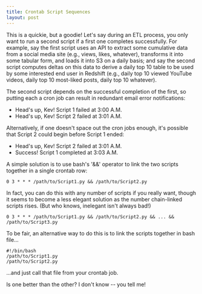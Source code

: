 ```yaml
---
title: Crontab Script Sequences
layout: post
---
```


This is a quickie, but a goodie!  Let's say during an ETL process, you only want to run a second 
script if a first one completes successfully.  For example, say the first script uses an API to
extract some cumulative data from a social media site (e.g., views,  likes, whatever), transforms it into some 
tabular form, and loads it into S3 on a daily basis; and say the second script computes deltas on this
data to derive a daily top 10 table to be used by some interested end user in Redshift (e.g., daily top 10 viewed
YouTube videos, daily top 10 most-liked posts, daily top 10 whatever).  

The second script depends
on the successful completion of the first, so putting each a cron job can result in redundant email 
error notifications:

* Head's up, Kev!  Script 1 failed at 3:00 A.M.
* Head's up, Kev!  Script 2 failed at 3:01 A.M.

Alternatively, if one doesn't space out the cron jobs enough, it's possible that Script 2
could begin before Script 1 ended:

* Head's up, Kev!  Script 2 failed at 3:01 A.M.
* Success!  Script 1 completed at 3:03 A.M.

A simple solution is to use bash's '&&' operator to link the two scripts together in a 
single crontab row:

```
0 3 * * * /path/to/Script1.py && /path/to/Script2.py
```

In fact, you can do this with any number of scripts if you really want, though it seems to
become a less elegant solution as the number chain-linked scripts rises.  (But who knows,
inelegant isn't always bad!)

```
0 3 * * * /path/to/Script1.py && /path/to/Script2.py && ... && /path/to/Script3.py
```

To be fair, an alternative way to do this is to link the scripts together in bash file...

```
#!/bin/bash
/path/to/Script1.py
/path/to/Script2.py
```


...and just call that file from your crontab job.

Is one better than the other?  I don't know -- you tell me!  
